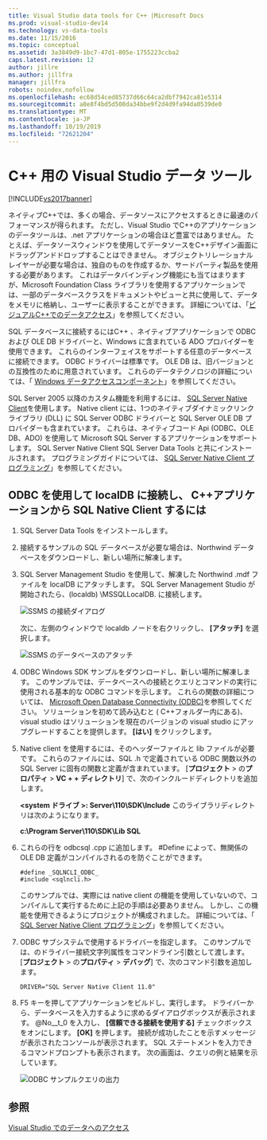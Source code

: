 ```yaml
---
title: Visual Studio data tools for C++ |Microsoft Docs
ms.prod: visual-studio-dev14
ms.technology: vs-data-tools
ms.date: 11/15/2016
ms.topic: conceptual
ms.assetid: 3a3849d9-1bc7-47d1-805e-1755223ccba2
caps.latest.revision: 12
author: jillre
ms.author: jillfra
manager: jillfra
robots: noindex,nofollow
ms.openlocfilehash: ec68d54ced85737d66c64ca2dbf7942ca81e5314
ms.sourcegitcommit: a8e8f4bd5d508da34bbe9f2d4d9fa94da0539de0
ms.translationtype: MT
ms.contentlocale: ja-JP
ms.lasthandoff: 10/19/2019
ms.locfileid: "72621204"
---
```

# <a name="visual-studio-data-tools-for-c"></a>C++ 用の Visual Studio データ ツール
[!INCLUDE[vs2017banner](../includes/vs2017banner.md)]

ネイティブC++では、多くの場合、データソースにアクセスするときに最速のパフォーマンスが得られます。 ただし、Visual Studio でC++のアプリケーションのデータツールは、.net アプリケーションの場合ほど豊富ではありません。 たとえば、データソースウィンドウを使用してデータソースをC++デザイン画面にドラッグアンドドロップすることはできません。 オブジェクトリレーショナルレイヤーが必要な場合は、独自のものを作成するか、サードパーティ製品を使用する必要があります。  これはデータバインディング機能にも当てはまりますが、Microsoft Foundation Class ライブラリを使用するアプリケーションでは、一部のデータベースクラスをドキュメントやビューと共に使用して、データをメモリに格納し、ユーザーに表示することができます。 詳細については、「[ビジュアルC++でのデータアクセス](https://msdn.microsoft.com/library/7wtdsdkh.aspx)」を参照してください。

 SQL データベースに接続するにはC++ 、ネイティブアプリケーションで ODBC および OLE DB ドライバーと、Windows に含まれている ADO プロバイダーを使用できます。     これらのインターフェイスをサポートする任意のデータベースに接続できます。 ODBC ドライバーは標準です。 OLE DB は、旧バージョンとの互換性のために用意されています。 これらのデータテクノロジの詳細については、「 [Windows データアクセスコンポーネント](https://msdn.microsoft.com/library/windows/desktop/aa968814\(v=vs.85\).aspx)」を参照してください。

 SQL Server 2005 以降のカスタム機能を利用するには、 [SQL Server Native Client](https://msdn.microsoft.com/sqlserver/aa937733)を使用します。 Native client には、1つのネイティブダイナミックリンクライブラリ (DLL) に SQL Server ODBC ドライバーと SQL Server OLE DB プロバイダーも含まれています。 これらは、ネイティブコード Api (ODBC、OLE DB、ADO) を使用して Microsoft SQL Server するアプリケーションをサポートします。  SQL Server Native Client SQL Server Data Tools と共にインストールされます。 プログラミングガイドについては、 [SQL Server Native Client プログラミング](https://msdn.microsoft.com/library/ms130892.aspx)」を参照してください。

## <a name="to-connect-to-localdb-through-odbc-and-sql-native-client-from-a-c-application"></a>ODBC を使用して localDB に接続し、 C++アプリケーションから SQL Native Client するには

1. SQL Server Data Tools をインストールします。

2. 接続するサンプルの SQL データベースが必要な場合は、Northwind データベースをダウンロードし、新しい場所に解凍します。

3. SQL Server Management Studio を使用して、解凍した Northwind .mdf ファイルを localDB にアタッチします。 SQL Server Management Studio が開始されたら、(localdb) \MSSQLLocalDB. に接続します。

    ![SSMS の接続ダイアログ](../data-tools/media/raddata-ssms-connect-dialog.png "レーダーデータ SSMS 接続ダイアログ")

    次に、左側のウィンドウで localdb ノードを右クリックし、 **[アタッチ]** を選択します。

    ![SSMS のデータベースのアタッチ](../data-tools/media/raddata-ssms-attach-database.png "レーダーデータ SSMS データベースのアタッチ")

4. ODBC Windows SDK サンプルをダウンロードし、新しい場所に解凍します。 このサンプルでは、データベースへの接続とクエリとコマンドの実行に使用される基本的な ODBC コマンドを示します。 これらの関数の詳細については、 [Microsoft Open Database Connectivity (ODBC)](https://msdn.microsoft.com/library/windows/desktop/ms710252\(v=vs.85\).aspx)を参照してください。 ソリューションを初めて読み込むと ( C++フォルダー内にある)、visual studio はソリューションを現在のバージョンの visual studio にアップグレードすることを提供します。 **[はい]** をクリックします。

5. Native client を使用するには、そのヘッダーファイルと lib ファイルが必要です。 これらのファイルには、SQL .h で定義されている ODBC 関数以外の SQL Server に固有の関数と定義が含まれています。 [**プロジェクト** >  の**プロパティ** > **VC + + ディレクトリ**] で、次のインクルードディレクトリを追加します。

   **\<system ドライブ >: Server\110\SDK\Include**    このライブラリディレクトリは次のようになります。

   **c:\Program Server\110\SDK\Lib SQL**

6. これらの行を odbcsql .cpp に追加します。 #Define によって、無関係の OLE DB 定義がコンパイルされるのを防ぐことができます。

   ```
   #define _SQLNCLI_ODBC_
   #include <sqlncli.h>
   ```

    このサンプルでは、実際には native client の機能を使用していないので、コンパイルして実行するために上記の手順は必要ありません。 しかし、この機能を使用できるようにプロジェクトが構成されました。 詳細については、「 [SQL Server Native Client プログラミング](https://msdn.microsoft.com/library/ms130892\(v=sql.130\).aspx)」を参照してください。

7. ODBC サブシステムで使用するドライバーを指定します。 このサンプルでは、のドライバー接続文字列属性をコマンドライン引数として渡します。 [**プロジェクト** >  の**プロパティ** > **デバッグ**] で、次のコマンド引数を追加します。

   ```
   DRIVER="SQL Server Native Client 11.0"
   ```

8. F5 キーを押してアプリケーションをビルドし、実行します。 ドライバーから、データベースを入力するように求めるダイアログボックスが表示されます。 @No__t_0 を入力し、 **[信頼できる接続を使用する]** チェックボックスをオンにします。 **[OK]** を押します。 接続が成功したことを示すメッセージが表示されたコンソールが表示されます。 SQL ステートメントを入力できるコマンドプロンプトも表示されます。 次の画面は、クエリの例と結果を示しています。

    ![ODBC サンプルクエリの出力](../data-tools/media/raddata-odbc-sample-query-output.png "レーダーデータ ODBC サンプルクエリの出力")

## <a name="see-also"></a>参照
 [Visual Studio でのデータへのアクセス](../data-tools/accessing-data-in-visual-studio.md)

